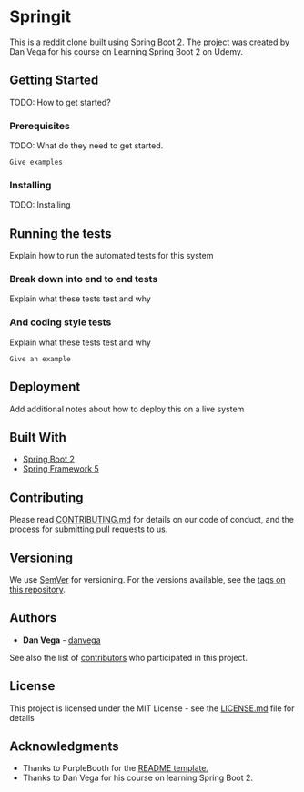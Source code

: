 # Springit

This is a reddit clone built using Spring Boot 2. The project was created by Dan Vega for his course
on Learning Spring Boot 2 on Udemy.

## Getting Started

TODO: How to get started?

### Prerequisites

TODO: What do they need to get started.

```
Give examples
```

### Installing

TODO: Installing

## Running the tests

Explain how to run the automated tests for this system

### Break down into end to end tests

Explain what these tests test and why

### And coding style tests

Explain what these tests test and why

```
Give an example
```

## Deployment

Add additional notes about how to deploy this on a live system

## Built With

* [Spring Boot 2](https://projects.spring.io/spring-boot)
* [Spring Framework 5](https://projects.spring.io/spring-framework)

## Contributing

Please read [CONTRIBUTING.md](https://gist.github.com/PurpleBooth/b24679402957c63ec426) for details on our code of conduct, and the process for submitting pull requests to us.

## Versioning

We use [SemVer](http://semver.org/) for versioning. For the versions available, see the [tags on this repository](https://github.com/your/project/tags). 

## Authors

* **Dan Vega** - [danvega](https://github.com/danvega)

See also the list of [contributors](https://github.com/your/project/contributors) who participated in this project.

## License

This project is licensed under the MIT License - see the [LICENSE.md](LICENSE.md) file for details

## Acknowledgments

* Thanks to PurpleBooth for the [README template.](https://gist.github.com/PurpleBooth/109311bb0361f32d87a2)
* Thanks to Dan Vega for his course on learning Spring Boot 2.
